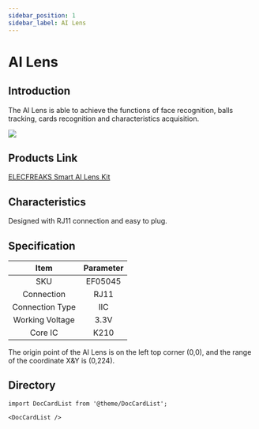 ```yaml
---
sidebar_position: 1
sidebar_label: AI Lens
---
```


# AI Lens

## Introduction


The AI Lens is able to achieve the functions of face recognition, balls tracking, cards recognition and characteristics acquisition.

![](https://wiki-media-ef.oss-cn-hongkong.aliyuncs.com//images/05035_01.png)

## Products Link

[ELECFREAKS Smart AI Lens Kit](https://www.elecfreaks.com/elecfreaks-smart-ai-lens-kit.html)

## Characteristics


 Designed with RJ11 connection and easy to plug.

## Specification


|      Item       | Parameter |
| :---------: | :---------: |
|       SKU       |  EF05045  |
|   Connection    |   RJ11    |
| Connection Type |    IIC    |
| Working Voltage |   3.3V    |
|     Core IC     |   K210    |



The origin point of the AI Lens is on the left top corner (0,0), and the range of the coordinate X&Y is (0,224).


## Directory

```mdx-code-block
import DocCardList from '@theme/DocCardList';

<DocCardList />
```
